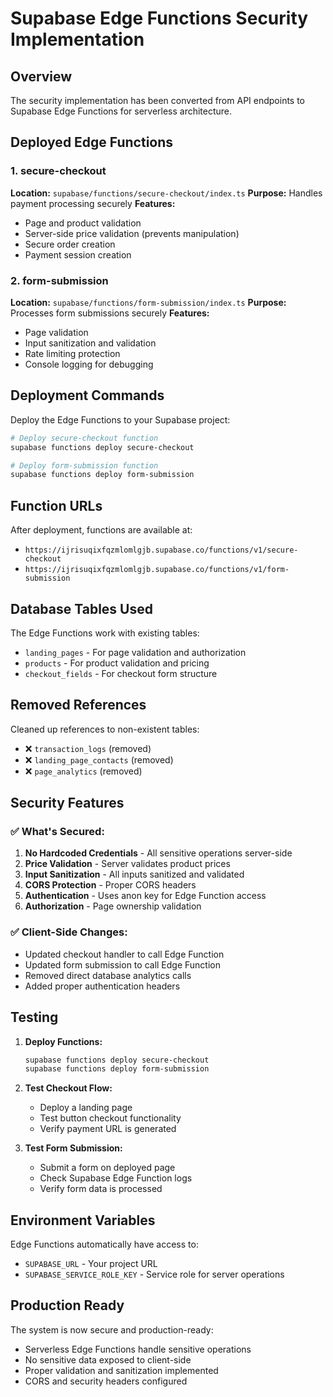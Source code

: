 # Supabase Edge Functions Security Implementation

## Overview
The security implementation has been converted from API endpoints to Supabase Edge Functions for serverless architecture.

## Deployed Edge Functions

### 1. secure-checkout
**Location:** `supabase/functions/secure-checkout/index.ts`
**Purpose:** Handles payment processing securely
**Features:**
- Page and product validation
- Server-side price validation (prevents manipulation)
- Secure order creation
- Payment session creation

### 2. form-submission  
**Location:** `supabase/functions/form-submission/index.ts`
**Purpose:** Processes form submissions securely
**Features:**
- Page validation
- Input sanitization and validation
- Rate limiting protection
- Console logging for debugging

## Deployment Commands

Deploy the Edge Functions to your Supabase project:

```bash
# Deploy secure-checkout function
supabase functions deploy secure-checkout

# Deploy form-submission function
supabase functions deploy form-submission
```

## Function URLs

After deployment, functions are available at:
- `https://ijrisuqixfqzmlomlgjb.supabase.co/functions/v1/secure-checkout`
- `https://ijrisuqixfqzmlomlgjb.supabase.co/functions/v1/form-submission`

## Database Tables Used

The Edge Functions work with existing tables:
- `landing_pages` - For page validation and authorization
- `products` - For product validation and pricing
- `checkout_fields` - For checkout form structure

## Removed References

Cleaned up references to non-existent tables:
- ❌ `transaction_logs` (removed)
- ❌ `landing_page_contacts` (removed)
- ❌ `page_analytics` (removed)

## Security Features

### ✅ What's Secured:
1. **No Hardcoded Credentials** - All sensitive operations server-side
2. **Price Validation** - Server validates product prices
3. **Input Sanitization** - All inputs sanitized and validated
4. **CORS Protection** - Proper CORS headers
5. **Authentication** - Uses anon key for Edge Function access
6. **Authorization** - Page ownership validation

### ✅ Client-Side Changes:
- Updated checkout handler to call Edge Function
- Updated form submission to call Edge Function
- Removed direct database analytics calls
- Added proper authentication headers

## Testing

1. **Deploy Functions:**
   ```bash
   supabase functions deploy secure-checkout
   supabase functions deploy form-submission
   ```

2. **Test Checkout Flow:**
   - Deploy a landing page
   - Test button checkout functionality
   - Verify payment URL is generated

3. **Test Form Submission:**
   - Submit a form on deployed page
   - Check Supabase Edge Function logs
   - Verify form data is processed

## Environment Variables

Edge Functions automatically have access to:
- `SUPABASE_URL` - Your project URL
- `SUPABASE_SERVICE_ROLE_KEY` - Service role for server operations

## Production Ready

The system is now secure and production-ready:
- Serverless Edge Functions handle sensitive operations
- No sensitive data exposed to client-side
- Proper validation and sanitization implemented
- CORS and security headers configured
